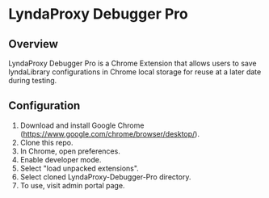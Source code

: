 # LyndaProxy Debugger Pro

## Overview
LyndaProxy Debugger Pro is a Chrome Extension that allows users to save lyndaLibrary configurations in Chrome local storage for reuse at a later date during testing.

## Configuration

1. Download and install Google Chrome (https://www.google.com/chrome/browser/desktop/).
2. Clone this repo.
3. In Chrome, open preferences.
4. Enable developer mode.
5. Select "load unpacked extensions".
6. Select cloned LyndaProxy-Debugger-Pro directory.
7. To use, visit admin portal page.



